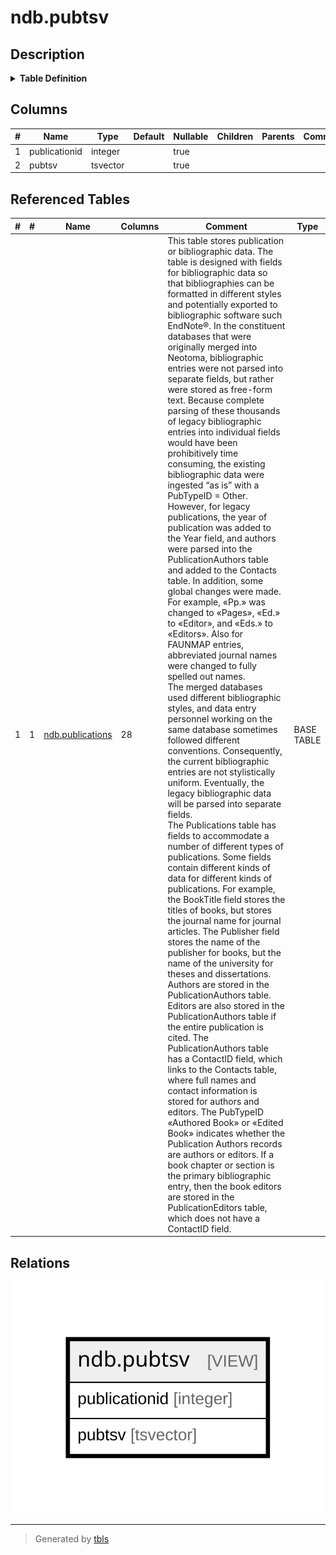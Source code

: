 # ndb.pubtsv

## Description

<details>
<summary><strong>Table Definition</strong></summary>

```sql
CREATE VIEW pubtsv AS (
 SELECT pu.publicationid,
    (((((setweight(to_tsvector(COALESCE(pu.articletitle, ''::text)), 'A'::"char") || setweight(to_tsvector(COALESCE(pu.booktitle, ''::text)), 'A'::"char")) || setweight(to_tsvector(COALESCE(pu.journal, ''::text)), 'B'::"char")) || setweight(to_tsvector(COALESCE(pu.seriestitle, ''::text)), 'B'::"char")) || setweight(to_tsvector(COALESCE(pu.volumetitle, ''::text)), 'B'::"char")) || setweight(to_tsvector(COALESCE(pu.citation, ''::text)), 'C'::"char")) AS pubtsv
   FROM ndb.publications pu
)
```

</details>

## Columns

| # | Name          | Type     | Default | Nullable | Children | Parents | Comment |
| - | ------------- | -------- | ------- | -------- | -------- | ------- | ------- |
| 1 | publicationid | integer  |         | true     |          |         |         |
| 2 | pubtsv        | tsvector |         | true     |          |         |         |

## Referenced Tables

| # | # | Name                                    | Columns | Comment                                                                                                                                                                                                                                                                                                                                                                                                                                                                                                                                                                                                                                                                                                                                                                                                                                                                                                                                                                                                                                                                                                                                                                                                                                                                                                                                                                                                                                                                                                                                                                                                                                                                                                                                                                                                                                                                                                                                                                                                                                                                                                                                                                                                                                                                                                                                                                                                                                                       | Type       |
| - | - | --------------------------------------- | ------- | ------------------------------------------------------------------------------------------------------------------------------------------------------------------------------------------------------------------------------------------------------------------------------------------------------------------------------------------------------------------------------------------------------------------------------------------------------------------------------------------------------------------------------------------------------------------------------------------------------------------------------------------------------------------------------------------------------------------------------------------------------------------------------------------------------------------------------------------------------------------------------------------------------------------------------------------------------------------------------------------------------------------------------------------------------------------------------------------------------------------------------------------------------------------------------------------------------------------------------------------------------------------------------------------------------------------------------------------------------------------------------------------------------------------------------------------------------------------------------------------------------------------------------------------------------------------------------------------------------------------------------------------------------------------------------------------------------------------------------------------------------------------------------------------------------------------------------------------------------------------------------------------------------------------------------------------------------------------------------------------------------------------------------------------------------------------------------------------------------------------------------------------------------------------------------------------------------------------------------------------------------------------------------------------------------------------------------------------------------------------------------------------------------------------------------------------------------------- | ---------- |
| 1 | 1 | [ndb.publications](ndb.publications.md) | 28      | This table stores publication or bibliographic data. The table is designed with fields for bibliographic data so that bibliographies can be formatted in different styles and potentially exported to bibliographic software such EndNote®. In the constituent databases that were originally merged into Neotoma, bibliographic entries were not parsed into separate fields, but rather were stored as free-form text. Because complete parsing of these thousands of legacy bibliographic entries into individual fields would have been prohibitively time consuming, the existing bibliographic data were ingested “as is” with a PubTypeID = Other. However, for legacy publications, the year of publication was added to the Year field, and authors were parsed into the PublicationAuthors table and added to the Contacts table. In addition, some global changes were made. For example, «Pp.» was changed to «Pages», «Ed.» to «Editor», and «Eds.» to «Editors». Also for FAUNMAP entries, abbreviated journal names were changed to fully spelled out names.<br>The merged databases used different bibliographic styles, and data entry personnel working on the same database sometimes followed different conventions. Consequently, the current bibliographic entries are not stylistically uniform. Eventually, the legacy bibliographic data will be parsed into separate fields.<br>The Publications table has fields to accommodate a number of different types of publications. Some fields contain different kinds of data for different kinds of publications. For example, the BookTitle field stores the titles of books, but stores the journal name for journal articles. The Publisher field stores the name of the publisher for books, but the name of the university for theses and dissertations.<br>Authors are stored in the PublicationAuthors table. Editors are also stored in the PublicationAuthors table if the entire publication is cited. The PublicationAuthors table has a ContactID field, which links to the Contacts table, where full names and contact information is stored for authors and editors. The PubTypeID «Authored Book» or «Edited Book» indicates whether the Publication Authors records are authors or editors. If a book chapter or section is the primary bibliographic entry, then the book editors are stored in the PublicationEditors table, which does not have a ContactID field. | BASE TABLE |

## Relations

![er](ndb.pubtsv.svg)

---

> Generated by [tbls](https://github.com/k1LoW/tbls)
